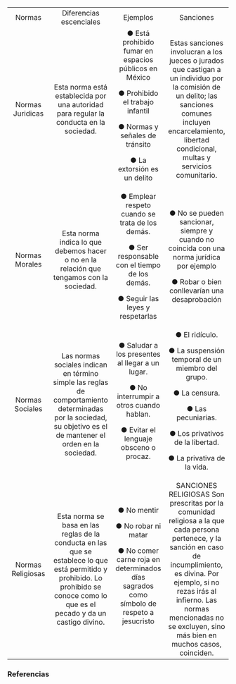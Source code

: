 <table style="width: 100%; text-align: center;">
  <tr>
    <td style="width: 50%;">Normas</td>
    <td style="width: 50%;">Diferencias escenciales</td>
    <td style="width: 50%;">Ejemplos</td>
    <td style="width: 50%;">Sanciones</td>
  </tr>
  <tr>
    <td style="width: 50%; ">Normas Juridicas</td>
    <td style="width: 50%; ">
Esta norma está
establecida por una
autoridad para
regular la conducta
en la sociedad.</td>
<td>
● Está prohibido
fumar en
espacios
públicos en
México

● Prohibido el
trabajo infantil

● Normas y
señales de
tránsito

● La extorsión es
un delito</td>
<td>Estas sanciones
involucran a los jueces
o jurados que castigan
a un individuo por la
comisión de un delito;
las sanciones comunes
incluyen
encarcelamiento,
libertad condicional,
multas y servicios
comunitario.</td>
    
  </tr>
  <tr>
    <td style="width: 50%; ">Normas Morales</td>
    <td>Esta norma indica lo
que debemos hacer
o no en la relación
que tengamos con la
sociedad.</td>
<td>● Emplear
respeto cuando
se trata de los
demás.

● Ser
responsable
con el tiempo
de los demás.

● Seguir las leyes
y respetarlas</td>
<td>● No se pueden
sancionar, siempre y
cuando no coincida
con una norma jurídica
por ejemplo

● Robar o bien
conllevarían una
desaprobación</td>
  </tr>
  <tr>
    <td style="width: 50%; ">Normas Sociales</td>
    <td>Las normas sociales
indican en término
simple las reglas de
comportamiento
determinadas por la
sociedad, su objetivo
es el de mantener el
orden en la sociedad.</td>
<td>
● Saludar a los presentes al llegar a un lugar.

● No interrumpir a otros cuando hablan.

● Evitar el lenguaje
obsceno o procaz.</td>
<td>
● El ridículo.

● La suspensión temporal de un
miembro del grupo.

● La censura.

● Las pecuniarias.

● Los privativos de la libertad.

● La privativa de la vida.</td>
  </tr>
  <tr>
    <td style="width: 50%; ">Normas Religiosas</td>
    <td>Esta norma se basa
en las reglas de la
conducta en las que
se establece lo que
está permitido y
prohibido. Lo
prohibido se conoce
como lo que es el
pecado y da un castigo divino.</td>
<td>
● No mentir

● No robar ni matar

● No comer carne roja en determinados días sagrados como símbolo de respeto a jesucristo</td>
<td>SANCIONES
RELIGIOSAS Son prescritas por la comunidad religiosa a la que cada persona pertenece, y la sanción en caso de incumplimiento, es divina. Por ejemplo, si no rezas irás al infierno. Las normas mencionadas no se excluyen, sino más bien en muchos casos, coinciden.</td>
  </tr>
</table>
<H3>Referencias</H3>
